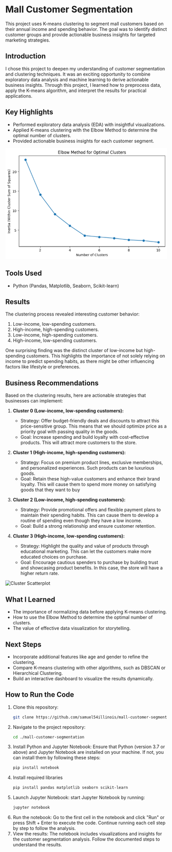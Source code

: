# Mall Customer Segmentation

This project uses K-means clustering to segment mall customers based on their annual income and spending behavior. The goal was to identify distinct customer groups and provide actionable business insights for targeted marketing strategies.

## Introduction
I chose this project to deepen my understanding of customer segmentation and clustering techniques. It was an exciting opportunity to combine exploratory data analysis and machine learning to derive actionable business insights. Through this project, I learned how to preprocess data, apply the K-means algorithm, and interpret the results for practical applications.

## Key Highlights
- Performed exploratory data analysis (EDA) with insightful visualizations.
- Applied K-means clustering with the Elbow Method to determine the optimal number of clusters.
- Provided actionable business insights for each customer segment.

![Elbow Method](images/elbow_method.png)

## Tools Used
- Python (Pandas, Matplotlib, Seaborn, Scikit-learn)

## Results
The clustering process revealed interesting customer behavior:
1. Low-income, low-spending customers.
2. High-income, high-spending customers.
3. Low-income, high-spending customers.
4. High-income, low-spending customers.

One surprising finding was the distinct cluster of low-income but high-spending customers. This highlights the importance of not solely relying on income to predict spending habits, as there might be other influencing factors like lifestyle or preferences.

## Business Recommendations

Based on the clustering results, here are actionable strategies that businesses can implement:

1. **Cluster 0 (Low-income, low-spending customers):**
   - Strategy: Offer budget-friendly deals and discounts to attract this price-sensitive group. This means that we should optimize price as a priority goal with passing quality in the goods.
   - Goal: Increase spending and build loyalty with cost-effective products. This will attract more customers to the store.

2. **Cluster 1 (High-income, high-spending customers):**
   - Strategy: Focus on premium product lines, exclusive memberships, and personalized experiences. Such products can be luxurious goods.
   - Goal: Retain these high-value customers and enhance their brand loyalty. This will cause them to spend more money on satisfying goods that they want to buy

3. **Cluster 2 (Low-income, high-spending customers):**
   - Strategy: Provide promotional offers and flexible payment plans to maintain their spending habits. This can cause them to develop a routine of spending even though they have a low income.
   - Goal: Build a strong relationship and ensure customer retention.

4. **Cluster 3 (High-income, low-spending customers):**
   - Strategy: Highlight the quality and value of products through educational marketing. This can let the customers make more educated choices on purchase.
   - Goal: Encourage cautious spenders to purchase by building trust and showcasing product benefits. In this case, the store will have a higher return rate.

![Cluster Scatterplot](mall-customer-segmentation/images/customer_segments_based_on_clustering.png)

## What I Learned
- The importance of normalizing data before applying K-means clustering.
- How to use the Elbow Method to determine the optimal number of clusters.
- The value of effective data visualization for storytelling.

## Next Steps
- Incorporate additional features like age and gender to refine the clustering.
- Compare K-means clustering with other algorithms, such as DBSCAN or Hierarchical Clustering.
- Build an interactive dashboard to visualize the results dynamically.

## How to Run the Code
1. Clone this repository:
   ```bash
   git clone https://github.com/samuel54illinois/mall-customer-segmentation
2. Navigate to the project repository:
   ```bash
   cd ./mall-customer-segmentation
3. Install Python and Jupyter Notebook: Ensure that Python (version 3.7 or above) and Jupyter Notebook are installed on your machine. If not, you can install them by following these steps:
   ```bash
   pip install notebook
4. Install required libraries
   ```bash
   pip install pandas matplotlib seaborn scikit-learn
5. Launch Jupyter Notebook: start Jupyter Notebook by running:
   ```bash
   jupyter notebook
6. Run the notebook:
   Go to the first cell in the notebook and click "Run" or press Shift + Enter to execute the code.
   Continue running each cell step by step to follow the analysis.
7. View the results:
   The notebook includes visualizations and insights for the customer segmentation analysis. Follow the documented steps to understand the results.
